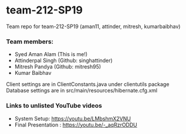 # team-212-SP19
Team repo for team-212-SP19 (aman11, attinder, mitresh, kumarbaibhav)   

### Team members:  
* Syed Aman Alam (This is me!)
* Attinderpal Singh (Github: singhattinder)
* Mitresh Pandya (Github: mitresh95)
* Kumar Baibhav


Client settings are in ClientConstants.java under clientutils package
Database settings are in src/main/resources/hibernate.cfg.xml

### Links to unlisted YouTube videos
* System Setup: https://youtu.be/LMbshmX2VNU
* Final Presentation : https://youtu.be/-_aqRzrODDU


